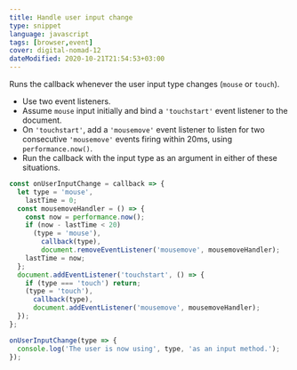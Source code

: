 ```yaml
---
title: Handle user input change
type: snippet
language: javascript
tags: [browser,event]
cover: digital-nomad-12
dateModified: 2020-10-21T21:54:53+03:00
---
```


Runs the callback whenever the user input type changes (`mouse` or `touch`).

- Use two event listeners.
- Assume `mouse` input initially and bind a `'touchstart'` event listener to the document.
- On `'touchstart'`, add a `'mousemove'` event listener to listen for two consecutive `'mousemove'` events firing within 20ms, using `performance.now()`.
- Run the callback with the input type as an argument in either of these situations.

```js
const onUserInputChange = callback => {
  let type = 'mouse',
    lastTime = 0;
  const mousemoveHandler = () => {
    const now = performance.now();
    if (now - lastTime < 20)
      (type = 'mouse'),
        callback(type),
        document.removeEventListener('mousemove', mousemoveHandler);
    lastTime = now;
  };
  document.addEventListener('touchstart', () => {
    if (type === 'touch') return;
    (type = 'touch'),
      callback(type),
      document.addEventListener('mousemove', mousemoveHandler);
  });
};
```

```js
onUserInputChange(type => {
  console.log('The user is now using', type, 'as an input method.');
});
```

